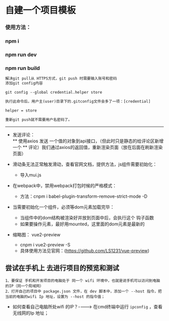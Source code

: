 # 自建一个项目模板
### 使用方法：
### npm i
### npm run dev
### npm run build
~~~txt
解决git pull从 HTTPS方式，git push 时需要输入账号和密码
添加git config内容

git config --global credential.helper store

执行此命令后，用户主(user)目录下的.gitconfig文件会多了一项：[credential]

helper = store

重新git push就不需要用户名密码了。

~~~
------------------------------
+ 发送评论：<br>
	** 使用axios 发送 一个值的对象到api接口，（但此时只是静态的给评论区新增一个
	** 评论）我们通过axios的返回值，重新渲染页面（放在后面在刷新渲染页面）

+ 滑动条无法正常触发滑动，查看官网文档，提供方法，js组件需要初始化：
  + 导入mui.js

+ 在webpack中，禁用webpack打包时候的严格模式：
	- 方法：cnpm i  babel-plugin-transform-remove-strict-mode  -D
+  当需要初始化一个组件，必须等dom元素加载完毕：
	-  当组件中的dom结构被渲染好并放到页面中后，会执行这个 钩子函数
	- 如果要操作元素，最好用mounted，这里面的dom元素是最新的

+ 缩略图： vue2-preview
	- cnpm i vue2-preview -S  
	- 具体使用方法见官网：(https://github.com/LS1231/vue-preview)

## 尝试在手机上 去进行项目的预览和测试
	1、要保证 手机和开发项目的电脑处于 同一个 wifi 环境中，也就是说手机可以访问到电脑的IP（同一个局域网）
	2、打开自己的项目中 package.json 文件，在 dev 脚本中，添加一个 --host 指令，把当前的电脑的wifi Ip 地址，设置为 --host 的指令值；
+ 如何查看自己电脑所处wifi 的IP？----> 在cmd终端中运行 `ipconfig`  ，查看无线网的Ip 地址；